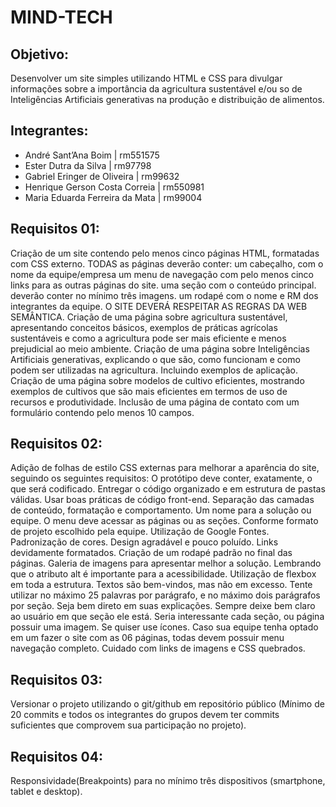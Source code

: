 # MIND-TECH
## Objetivo:
Desenvolver um site simples utilizando HTML e CSS para divulgar informações sobre a importância da agricultura sustentável e/ou so de Inteligências Artificiais generativas na produção e distribuição de alimentos.

## Integrantes:
- André Sant’Ana Boim | rm551575
- Ester Dutra da Silva | rm97798
- Gabriel Eringer de Oliveira | rm99632
- Henrique Gerson Costa Correia | rm550981
- Maria Eduarda Ferreira da Mata | rm99004

## Requisitos 01:
Criação de um site contendo pelo menos cinco páginas HTML, formatadas com CSS externo.
TODAS as páginas deverão conter:
um cabeçalho, com o nome da equipe/empresa
um menu de navegação com pelo menos cinco links para as outras páginas do site.
uma seção com o conteúdo principal.
deverão conter no mínimo três imagens.
um rodapé com o nome e RM dos integrantes da equipe.
O SITE DEVERÁ RESPEITAR AS REGRAS DA WEB SEMÂNTICA.
Criação de uma página sobre agricultura sustentável, apresentando conceitos básicos, exemplos de práticas agrícolas sustentáveis e como a agricultura pode ser mais eficiente e menos prejudicial ao meio ambiente.
Criação de uma página sobre Inteligências Artificiais generativas, explicando o que são, como funcionam e como podem ser utilizadas na agricultura. Incluindo exemplos de aplicação.
Criação de uma página sobre modelos de cultivo eficientes, mostrando exemplos de cultivos que são mais eficientes em termos de uso de recursos e produtividade.
Inclusão de uma página de contato com um formulário contendo pelo menos 10 campos.

## Requisitos 02:
Adição de folhas de estilo CSS externas para melhorar a aparência do site, seguindo os seguintes requisitos:
O protótipo deve conter, exatamente, o que será codificado.
Entregar o código organizado e em estrutura de pastas válidas.
Usar boas práticas de código front-end.
Separação das camadas de conteúdo, formatação e comportamento.
Um nome para a solução ou equipe.
O menu deve acessar as páginas ou as seções. Conforme formato de projeto escolhido pela equipe.
Utilização de Google Fontes.
Padronização de cores.
Design agradável e pouco poluído.
Links devidamente formatados.
Criação de um rodapé padrão no final das páginas.
Galeria de imagens para apresentar melhor a solução. Lembrando que o atributo alt é importante para a acessibilidade.
Utilização de flexbox em toda a estrutura.
Textos são bem-vindos, mas não em excesso. Tente utilizar no máximo 25 palavras por parágrafo, e no máximo dois parágrafos por seção. Seja bem direto em suas explicações.
Sempre deixe bem claro ao usuário em que seção ele está.
Seria interessante cada seção, ou página possuir uma imagem. Se quiser use ícones.
Caso sua equipe tenha optado em um fazer o site com as 06 páginas, todas devem possuir menu navegação completo.
Cuidado com links de imagens e CSS quebrados.

## Requisitos 03:
Versionar o projeto utilizando o git/github em repositório público (Mínimo de 20 commits e todos os integrantes do grupos devem ter commits suficientes que comprovem sua participação no projeto).

## Requisitos 04:
Responsividade(Breakpoints) para no mínimo três dispositivos (smartphone, tablet e desktop).
